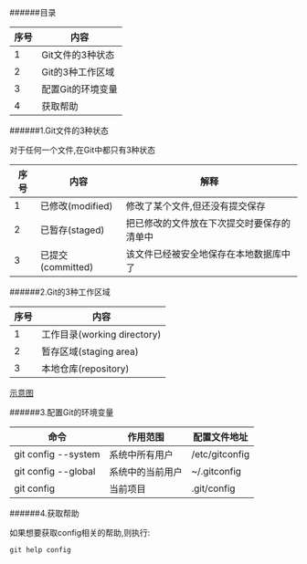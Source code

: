######目录

|序号|内容|
|----|----|
| 1  |Git文件的3种状态|
| 2  |Git的3种工作区域|
| 3  |配置Git的环境变量|
| 4  |获取帮助|

######1.Git文件的3种状态

对于任何一个文件,在Git中都只有3种状态

|序号|内容|解释|
|----|----|----|
|  1 |已修改(modified) |修改了某个文件,但还没有提交保存|
|  2 |已暂存(staged)   |把已修改的文件放在下次提交时要保存的清单中|
|  3 |已提交(committed)|该文件已经被安全地保存在本地数据库中了|

######2.Git的3种工作区域

|序号|内容|
|----|----|
|  1 |工作目录(working directory) |
|  2 |暂存区域(staging area)   |
|  3 |本地仓库(repository)|

[示意图](http://static.open-open.com/lib/uploadImg/20120201/20120201121205_151.png)

######3.配置Git的环境变量

|命令|作用范围|配置文件地址|
|----|--------|------------|
|git config --system|系统中所有用户|/etc/gitconfig|
|git config --global|系统中的当前用户|~/.gitconfig|
|git config         |当前项目|.git/config|

######4.获取帮助

如果想要获取config相关的帮助,则执行:

```
git help config
```
